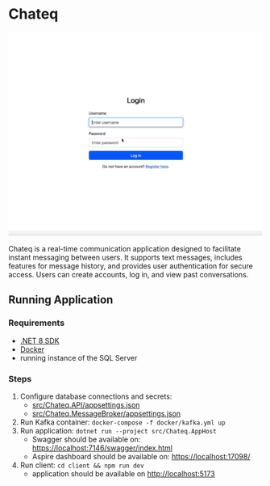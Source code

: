 # Chateq

![Demo of Chateq](chateq-demo.gif)

Chateq is a real-time communication application designed to facilitate instant messaging between users.
It supports text messages, includes features for message history, and provides user authentication for secure access.
Users can create accounts, log in, and view past conversations.

## Running Application

### Requirements

- [.NET 8 SDK](https://dotnet.microsoft.com/en-us/download/dotnet/8.0)
- [Docker](https://www.docker.com/products/docker-desktop)
- running instance of the SQL Server

### Steps

1. Configure database connections and secrets:
    - [src/Chateq.API/appsettings.json](src/Chateq.API/appsettings.json)
    - [src/Chateq.MessageBroker/appsettings.json](src/Chateq.MessageBroker/appsettings.json)
2. Run Kafka container: `docker-compose -f docker/kafka.yml up`
3. Run application: `dotnet run --project src/Chateq.AppHost`
    - Swagger should be available on: [https://localhost:7146/swagger/index.html](https://localhost:7146/swagger/index.html)
    - Aspire dashboard should be available on: [https://localhost:17098/](https://localhost:17098)
4. Run client: `cd client && npm run dev`
    - application should be available on [http://localhost:5173](http://localhost:5173)
